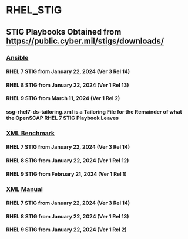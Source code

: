 # RHEL_STIG
## STIG Playbooks Obtained from https://public.cyber.mil/stigs/downloads/

### <ins>Ansible</ins>

#### RHEL 7 STIG from January 22, 2024 (Ver 3 Rel 14)

#### RHEL 8 STIG from January 22, 2024 (Ver 1 Rel 13)

#### RHEL 9 STIG from March 11, 2024 (Ver 1 Rel 2)

#### ssg-rhel7-ds-tailoring.xml is a Tailoring File for the Remainder of what the OpenSCAP RHEL 7 STIG Playbook Leaves

### <ins>XML Benchmark</ins>

#### RHEL 7 STIG from January 22, 2024 (Ver 3 Rel 14)

#### RHEL 8 STIG from January 22, 2024 (Ver 1 Rel 12)

#### RHEL 9 STIG from February 21, 2024 (Ver 1 Rel 1)

### <ins>XML Manual</ins>

#### RHEL 7 STIG from January 22, 2024 (Ver 3 Rel 14)

#### RHEL 8 STIG from January 22, 2024 (Ver 1 Rel 13)

#### RHEL 9 STIG from January 22, 2024 (Ver 1 Rel 2)
